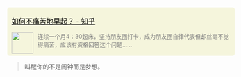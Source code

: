 

<div name="section_div" style="background-color:#f5f5dc;padding:5px 10px;width:100%;border-radius:5px;margin-top:15px;"><div><p><font size=3 style="color:black;"><a href="https://www.zhihu.com/question/22120300/answer/908708574" _target="blank" style="color:black;">如何不痛苦地早起？ - 知乎</a></font></p></div><div style="display:flex;display:-webkit-flex;"><div style="width:50px;"><img style="width:50px;" src="https://www.zhihu.com/favicon.ico" /></div><div style="flex:1;-webkit-flex:1;padding-left:10px;overflow:hidden;"><font size=2 color=grey>连续一个月4：30起床，坚持朋友圈打卡，成为朋友圈自律代表但却丝毫不觉得痛苦，应该有资格回答这个问题…...</font></div></div></div>


> 叫醒你的不是闹钟而是梦想。

